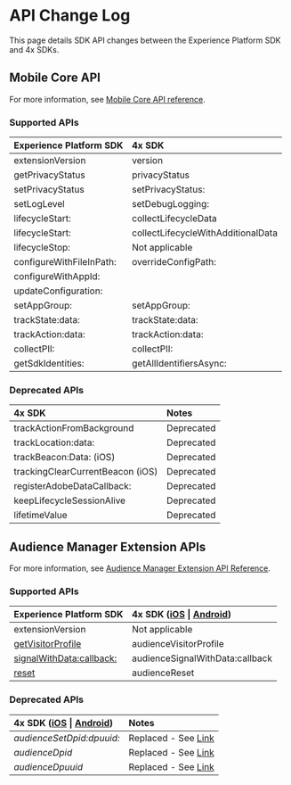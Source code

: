 # API Change Log

This page details SDK API changes between the Experience Platform SDK and 4x SDKs.

## Mobile Core API <a id="audience-manager-extension-apis"></a>

For more information, see [Mobile Core API reference](../../../using-mobile-extensions/mobile-core/configuration-reference/mobile-core-api-reference.md).

### Supported APIs

| Experience Platform SDK | 4x SDK |
| :--- | :--- |
| extensionVersion | version |
| getPrivacyStatus | privacyStatus |
| setPrivacyStatus | setPrivacyStatus: |
| setLogLevel | setDebugLogging: |
| lifecycleStart: | collectLifecycleData |
| lifecycleStart: | collectLifecycleWithAdditionalData |
| lifecycleStop: | Not applicable |
| configureWithFileInPath: | overrideConfigPath: |
| configureWithAppId: |  |
| updateConfiguration: |  |
| setAppGroup: | setAppGroup: |
| trackState:data: | trackState:data: |
| trackAction:data: | trackAction:data: |
| collectPII: | collectPII: |
| getSdkIdentities: | getAllIdentifiersAsync: |

### Deprecated APIs

| 4x SDK | Notes |
| :--- | :--- |
| trackActionFromBackground | Deprecated |
| trackLocation:data: | Deprecated |
| trackBeacon:Data: \(iOS\) | Deprecated |
| trackingClearCurrentBeacon \(iOS\) | Deprecated |
| registerAdobeDataCallback: | Deprecated |
| keepLifecycleSessionAlive | Deprecated |
| lifetimeValue | Deprecated |

## Audience Manager Extension APIs <a id="audience-manager-extension-apis"></a>

For more information, see [Audience Manager Extension API Reference](../../../using-mobile-extensions/adobe-audience-manager/audience-manager-api-reference.md).

### Supported APIs <a id="supported-apis"></a>

| Experience Platform SDK | 4x SDK \([iOS](https://marketing.adobe.com/resources/help/en_US/mobile/ios/aam_methods.html) \| [Android](https://marketing.adobe.com/resources/help/en_US/mobile/android/c_audience_manager_methods.html)\) |
| :--- | :--- |
| extensionVersion | Not applicable |
| [​getVisitorProfile​](../../../using-mobile-extensions/adobe-audience-manager/audience-manager-api-reference.md#get-visitor-profile) | audienceVisitorProfile |
| [​signalWithData:callback:​](../../../using-mobile-extensions/adobe-audience-manager/audience-manager-api-reference.md#send-signals-to-audience-manager) | audienceSignalWithData:callback |
| [​reset​](../../../using-mobile-extensions/adobe-audience-manager/audience-manager-api-reference.md#reset-identifiers-and-profiles) | audienceReset |

### Deprecated APIs <a id="deprecated-apis"></a>

| 4x SDK \([iOS](https://marketing.adobe.com/resources/help/en_US/mobile/ios/aam_methods.html) \| [Android](https://marketing.adobe.com/resources/help/en_US/mobile/android/c_audience_manager_methods.html)\) | Notes |
| :--- | :--- |
| _audienceSetDpid:dpuuid:_ | Replaced - See [Link](https://marketing.adobe.com/resources/help/en_US/aam/cid.html)​ |
| _audienceDpid_ | Replaced - See [Link](https://marketing.adobe.com/resources/help/en_US/aam/cid.html)​ |
| _audienceDpuuid_ | Replaced - See [Link](https://marketing.adobe.com/resources/help/en_US/aam/cid.html)​ |

